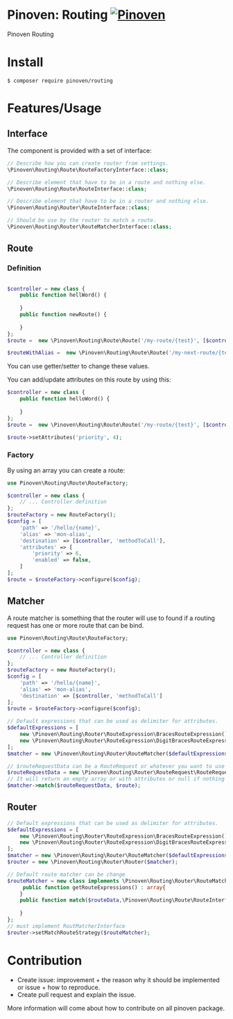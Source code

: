 # Pinoven: Routing  [![Pinoven](https://circleci.com/gh/rbergDrox/pinoven-routing.svg?style=svg)](https://circleci.com/gh/rbergDrox/pinoven-routing/tree/master)

Pinoven Routing 
# Install

```
$ composer require pinoven/routing
```

# Features/Usage

## Interface
The component is provided with a set of interface:
```php
// Describe how you can create router from settings.
\Pinoven\Routing\Route\RouteFactoryInterface::class;

// Describe element that have to be in a route and nothing else.
\Pinoven\Routing\Route\RouteInterface::class;

// Describe element that have to be in a router and nothing else.
\Pinoven\Routing\Router\RouteInterface::class;

// Should be use by the router to match a route.
\Pinoven\Routing\Router\RouteMatcherInterface::class;

```

## Route

### Definition

```php

$controller = new class {
    public function hellWord() {
    
    }
    public function newRoute() {
   
    } 
};
$route =  new \Pinoven\Routing\Route\Route('/my-route/{test}', [$controller, 'helloWord']);

$routeWithAlias =  new \Pinoven\Routing\Route\Route('/my-next-route/{test1}/{test2}', [$controller, 'newRoute'], 'route-alias');
```

You can use getter/setter to change these values.

You can add/update attributes on this route by using this:
```php
$controller = new class {
    public function helloWord() {
    
    }
};
$route =  new \Pinoven\Routing\Route\Route('/my-route/{test}', [$controller, 'helloWord']);

$route->setAttributes('priority', 4);
```
### Factory

By using an array you can create a route:

```php
use Pinoven\Routing\Route\RouteFactory;

$controller = new class {
    // ... Controller definition
};
$routeFactory = new RouteFactory();
$config = [
    'path' => '/hello/{name}',
    'alias' => 'mon-alias',
    'destination' => [$controller, 'methodToCall'],
    'attributes' => [
        'priority' => 6,
        'enabled' => false,
    ]
];
$route = $routeFactory->configure($config);
```

## Matcher
A route matcher is something that the router will use to found if a routing request has one or more route that can be bind.

```php
use Pinoven\Routing\Route\RouteFactory;

$controller = new class {
    // ... Controller definition
};
$routeFactory = new RouteFactory();
$config = [
    'path' => '/hello/{name}',
    'alias' => 'mon-alias',
    'destination' => [$controller, 'methodToCall']
];
$route = $routeFactory->configure($config);

// Default expressions that can be used as delimiter for attributes.
$defaultExpressions = [
    new \Pinoven\Routing\Router\RouteExpression\BracesRouteExpression(),
    new \Pinoven\Routing\Router\RouteExpression\DigitBracesRouteExpression()
];
$matcher = new \Pinoven\Routing\Router\RouteMatcher($defaultExpressions);

// $routeRequestData can be a RouteRequest or whatever you want to use to check if the route match with routing request. 
$routeRequestData = new \Pinoven\Routing\Router\RouteRequest\RouteRequest('https://www.test.com/test');
// It will return an empty array or with attributes or null if nothing matches.
$matcher->match($routeRequestData, $route);
```

## Router

```php
// Default expressions that can be used as delimiter for attributes.
$defaultExpressions = [
    new \Pinoven\Routing\Router\RouteExpression\BracesRouteExpression(),
    new \Pinoven\Routing\Router\RouteExpression\DigitBracesRouteExpression()
];
$matcher = new \Pinoven\Routing\Router\RouteMatcher($defaultExpressions);
$router = new \Pinoven\Routing\Router\Router($matcher);

// Default route matcher can be change
$routeMatcher = new class implements \Pinoven\Routing\Router\RouteMatcherInterface {
     public function getRouteExpressions() : array{
    }
    public function match($routeData,\Pinoven\Routing\Route\RouteInterface $route) : ?array{
  
    }
};
// must implement RoutMatcherInterface
$router->setMatchRouteStrategy($routeMatcher);
```


# Contribution
 - Create issue: improvement + the reason why it should be implemented or issue + how to reproduce.
 - Create pull request  and explain the issue.
 
More information will come about how to contribute on all pinoven package.
